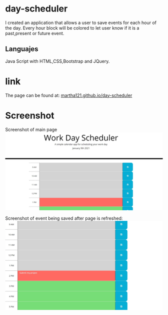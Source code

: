 # day-scheduler
 I created an application that allows a user to save events for each hour of the day. Every hour block will be colored to let user know if it is a past,present or future event.
## Languajes
 Java Script with HTML,CSS,Bootstrap and JQuery.
#  link
The page can be found at:
<a href="https://martha121.github.io/day-scheduler/"> martha121.github.io/day-scheduler</a>

# Screenshot
Screenshot of main page 
![Horiseon screenshot](./assets/images/daily-scheduler1.jpg)


Screenshot of event being saved after page is refreshed:
![Horiseon screenshot](./assets/images/daily-scheduler2.jpg)
